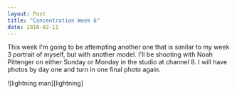 ```yaml
---
layout: Post
title: "Concentration Week 6"
date: 2016-02-11
---
```


 

This week I'm going to be attempting another one that is similar to my
week 3 portrait of myself, but with another model. I'll be shooting
with Noah Pittenger on either Sunday or Monday in the studio at channel
8. I will have photos by day one and turn in one final photo again.

![lightning man][lightning]

